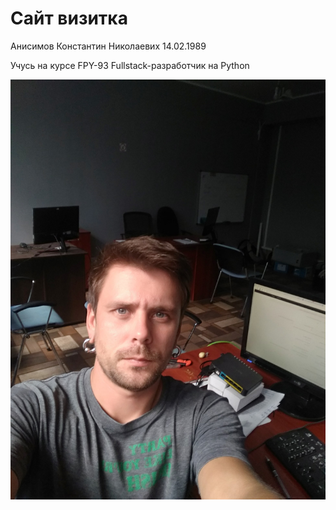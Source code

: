  # Сайт визитка

 Анисимов Константин Николаевиx
 14.02.1989 
 
 Учусь на курсе FPY-93 Fullstack-разработчик на Python

 ![](/img/2019-07-26%2017-18-14.JPG)